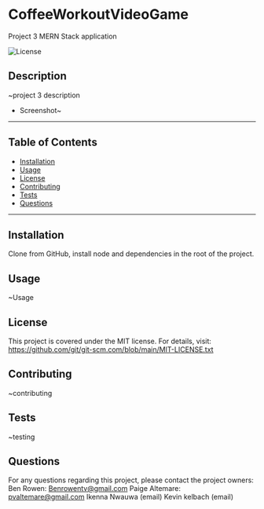 # CoffeeWorkoutVideoGame
Project 3 MERN Stack application

  ![License](https://img.shields.io/badge/license-MIT-blue)
  
  ## Description
  ~project 3 description

  * Screenshot~
  
  ***************************************************************
  ## Table of Contents
* [Installation](#installation)
* [Usage](#usage)
* [License](#license)
* [Contributing](#contributing)
* [Tests](#tests)
* [Questions](#questions)
***************************************************************
## Installation
Clone from GitHub, install node and dependencies in the root of the project. 
  
## Usage
  ~Usage
  
## License
  This project is covered under the MIT license. 
      For details, visit: https://github.com/git/git-scm.com/blob/main/MIT-LICENSE.txt
  
## Contributing
  ~contributing 

## Tests
  ~testing

## Questions
 For any questions regarding this project, please contact the project owners: 
    Ben Rowen: Benrowentv@gmail.com 
    Paige Altemare: pvaltemare@gmail.com 
    Ikenna Nwauwa (email) 
    Kevin kelbach (email)
